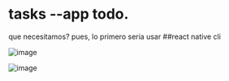 # tasks --app todo.

que necesitamos? pues, lo primero seria usar ##react native cli

![image](https://user-images.githubusercontent.com/69123582/179417431-c500e3c9-84d6-4eed-9fd9-b491613096b2.png)


![image](https://user-images.githubusercontent.com/69123582/179417361-89df83fa-d596-4b09-a306-1d704795de40.png)
